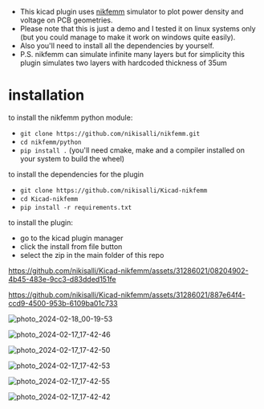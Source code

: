 - This kicad plugin uses [nikfemm](https://github.com/nikisalli/nikfemm) simulator to plot power density and voltage on PCB geometries.
- Please note that this is just a demo and I tested it on linux systems only (but you could manage to make it work on windows quite easily).
- Also you'll need to install all the dependencies by yourself.
- P.S. nikfemm can simulate infinite many layers but for simplicity this plugin simulates two layers with hardcoded thickness of 35um

# installation
to install the nikfemm python module:
- ```git clone https://github.com/nikisalli/nikfemm.git```
- ```cd nikfemm/python```
- ```pip install .```
(you'll need cmake, make and a compiler installed on your system to build the wheel)

to install the dependencies for the plugin
- ```git clone https://github.com/nikisalli/Kicad-nikfemm```
- ```cd Kicad-nikfemm```
- ```pip install -r requirements.txt```

to install the plugin:
- go to the kicad plugin manager
- click the install from file button
- select the zip in the main folder of this repo



https://github.com/nikisalli/Kicad-nikfemm/assets/31286021/08204902-4b45-483e-9cc3-d83dded151fe



https://github.com/nikisalli/Kicad-nikfemm/assets/31286021/887e64f4-ccd9-4500-953b-6109ba01c733

![photo_2024-02-18_00-19-53](https://github.com/nikisalli/Kicad-nikfemm/assets/31286021/30aabfed-64b8-4aa3-ad29-82ca0d1867d1)

![photo_2024-02-17_17-42-46](https://github.com/nikisalli/Kicad-nikfemm/assets/31286021/5f928cd1-b6d8-43fb-bb2b-1d909fd0ca02)

![photo_2024-02-17_17-42-50](https://github.com/nikisalli/Kicad-nikfemm/assets/31286021/09856a6f-e10e-440d-a62d-2a2e25d1758f)

![photo_2024-02-17_17-42-53](https://github.com/nikisalli/Kicad-nikfemm/assets/31286021/40370596-4531-4a54-bde8-1c819008af45)

![photo_2024-02-17_17-42-55](https://github.com/nikisalli/Kicad-nikfemm/assets/31286021/a8f5245f-cf2b-4013-8580-aaecd93df261)

![photo_2024-02-17_17-42-42](https://github.com/nikisalli/Kicad-nikfemm/assets/31286021/519f64f9-bdfd-4e6d-bf7e-2b164c8c2c3f)
